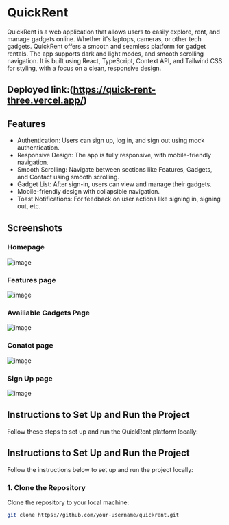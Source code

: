 # QuickRent

QuickRent is a web application that allows users to easily explore, rent, and manage gadgets online. Whether it's laptops, cameras, or other tech gadgets. QuickRent offers a smooth and seamless platform for gadget rentals. The app supports dark and light modes, and smooth scrolling navigation. It is built using React, TypeScript, Context API, and Tailwind CSS for styling, with a focus on a clean, responsive design.

## Deployed link:(https://quick-rent-three.vercel.app/)


## Features
- Authentication: Users can sign up, log in, and sign out using mock authentication.
- Responsive Design: The app is fully responsive, with mobile-friendly navigation.
- Smooth Scrolling: Navigate between sections like Features, Gadgets, and Contact using smooth scrolling.
- Gadget List: After sign-in, users can view and manage their gadgets.
- Mobile-friendly design with collapsible navigation.
- Toast Notifications: For feedback on user actions like signing in, signing out, etc.

## Screenshots

### Homepage

![image](https://github.com/user-attachments/assets/b8fde93a-0c8e-4ea6-8a69-6422cd9ce748)


### Features page

![image](https://github.com/user-attachments/assets/26e27ed1-6302-44b1-a7f2-6786436cec81)



### Availiable Gadgets Page

![image](https://github.com/user-attachments/assets/ad0bccb8-2ff0-4a11-9e2a-09da3758c139)



### Conatct page

![image](https://github.com/user-attachments/assets/6c8b341f-c323-49ff-b595-05c3a1a01d01)


### Sign Up page

![image](https://github.com/user-attachments/assets/5a29dc64-51aa-4c9c-9383-3840521fdd1b)


## Instructions to Set Up and Run the Project

Follow these steps to set up and run the QuickRent platform locally:


## Instructions to Set Up and Run the Project

Follow the instructions below to set up and run the project locally:

### 1. Clone the Repository

Clone the repository to your local machine:

```bash
git clone https://github.com/your-username/quickrent.git
